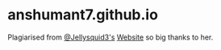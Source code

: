 # anshumant7.github.io

Plagiarised from [@Jellysquid3's](https://github.com/jellysquid3/) [Website](https://jellysquid.me) so big thanks to her.